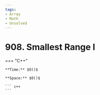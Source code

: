 ```yaml
---
tags:
- Array
- Math
- Unsolved
---
```



# 908. Smallest Range I

=== "C++"

    **Time:** $O()$

    **Space:** $O()$

    ``` c++
    ```